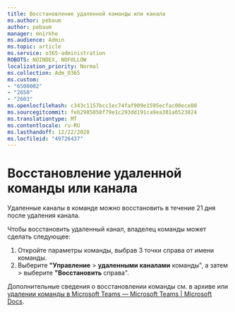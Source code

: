 ```yaml
---
title: Восстановление удаленной команды или канала
ms.author: pebaum
author: pebaum
manager: mnirkhe
ms.audience: Admin
ms.topic: article
ms.service: o365-administration
ROBOTS: NOINDEX, NOFOLLOW
localization_priority: Normal
ms.collection: Adm_O365
ms.custom:
- "6500002"
- "2650"
- "2603"
ms.openlocfilehash: c343c1157bcc1ec74faf909e1595ecfac00ece80
ms.sourcegitcommit: feb2985058f79e1c293dd191ca9ea381a6523824
ms.translationtype: MT
ms.contentlocale: ru-RU
ms.lasthandoff: 12/22/2020
ms.locfileid: "49726437"
---
```

# <a name="how-to-restore-a-deleted-team-or-channel"></a>Восстановление удаленной команды или канала

Удаленные каналы в команде можно восстановить в течение 21 дня после удаления канала.

Чтобы восстановить удаленный канал, владелец команды может сделать следующее:

1. Откройте параметры команды, выбрав 3 точки справа от имени команды.
2. Выберите **"Управление**  >  **удаленными каналами** команды", а затем  >  выберите **"Восстановить** справа".

Дополнительные сведения о восстановлении команды см. в архиве или [удалении команды в Microsoft Teams — Microsoft Teams | Microsoft Docs](https://docs.microsoft.com/microsoftteams/archive-or-delete-a-team#restore-a-deleted-team).
